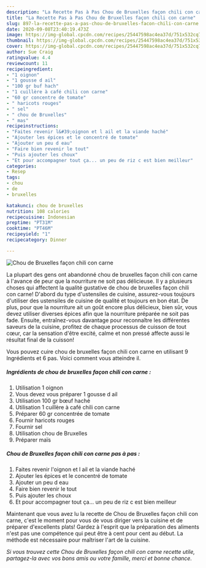 ```yaml
---
description: "La Recette Pas à Pas Chou de Bruxelles façon chili con carne"
title: "La Recette Pas à Pas Chou de Bruxelles façon chili con carne"
slug: 897-la-recette-pas-a-pas-chou-de-bruxelles-facon-chili-con-carne
date: 2020-09-08T23:40:19.473Z
image: https://img-global.cpcdn.com/recipes/25447598ac4ea37d/751x532cq70/chou-de-bruxelles-facon-chili-con-carne-photo-principale-de-la-recette.jpg
thumbnail: https://img-global.cpcdn.com/recipes/25447598ac4ea37d/751x532cq70/chou-de-bruxelles-facon-chili-con-carne-photo-principale-de-la-recette.jpg
cover: https://img-global.cpcdn.com/recipes/25447598ac4ea37d/751x532cq70/chou-de-bruxelles-facon-chili-con-carne-photo-principale-de-la-recette.jpg
author: Sue Craig
ratingvalue: 4.4
reviewcount: 11
recipeingredient:
- "1 oignon"
- "1 gousse d ail"
- "100 gr buf hach"
- "1 cuillère à café chili con carne"
- "60 gr concentre de tomate"
- " haricots rouges"
- " sel"
- " chou de Bruxelles"
- " mas"
recipeinstructions:
- "Faites revenir l&#39;oignon et l ail et la viande haché"
- "Ajouter les épices et le concentré de tomate"
- "Ajouter un peu d eau"
- "Faire bien revenir le tout"
- "Puis ajouter les choux"
- "Et pour accompagner tout ça... un peu de riz c est bien meilleur"
categories:
- Resep
tags:
- chou
- de
- bruxelles

katakunci: chou de bruxelles 
nutrition: 108 calories
recipecuisine: Indonesian
preptime: "PT31M"
cooktime: "PT46M"
recipeyield: "1"
recipecategory: Dinner

---
```



![Chou de Bruxelles façon chili con carne](https://img-global.cpcdn.com/recipes/25447598ac4ea37d/751x532cq70/chou-de-bruxelles-facon-chili-con-carne-photo-principale-de-la-recette.jpg)

La plupart des gens ont abandonné chou de bruxelles façon chili con carne à l'avance de peur que la nourriture ne soit pas délicieuse. Il y a plusieurs choses qui affectent la qualité gustative de chou de bruxelles façon chili con carne! D'abord du type d'ustensiles de cuisine, assurez-vous toujours d'utiliser des ustensiles de cuisine de qualité et toujours en bon état. De plus, pour que la nourriture ait un goût encore plus délicieux, bien sûr, vous devez utiliser diverses épices afin que la nourriture préparée ne soit pas fade. Ensuite, entraînez-vous davantage pour reconnaître les différentes saveurs de la cuisine, profitez de chaque processus de cuisson de tout cœur, car la sensation d'être excité, calme et non pressé affecte aussi le résultat final de la cuisson!

<!--inarticleads1-->

Vous pouvez cuire chou de bruxelles façon chili con carne en utilisant 9 Ingrédients et 6 pas. Voici comment vous atteindre il.

##### Ingrédients de chou de bruxelles façon chili con carne :

1. Utilisation 1 oignon
1. Vous devez vous préparer 1 gousse d ail
1. Utilisation 100 gr bœuf haché
1. Utilisation 1 cuillère à café chili con carne
1. Préparer 60 gr concentrée de tomate
1. Fournir  haricots rouges
1. Fournir  sel
1. Utilisation  chou de Bruxelles
1. Préparer  maïs




<!--inarticleads2-->

##### Chou de Bruxelles façon chili con carne pas à pas :

1. Faites revenir l&#39;oignon et l ail et la viande haché
1. Ajouter les épices et le concentré de tomate
1. Ajouter un peu d eau
1. Faire bien revenir le tout
1. Puis ajouter les choux
1. Et pour accompagner tout ça... un peu de riz c est bien meilleur




<!--inarticleads1-->

<p>
Maintenant que vous avez lu la recette de Chou de Bruxelles façon chili con carne, c'est le moment pour vous de vous diriger vers la cuisine et de préparer d'excellents plats! Gardez à l'esprit que la préparation des aliments n'est pas une compétence qui peut être à cent pour cent au début. La méthode est nécessaire pour maîtriser l'art de la cuisine.
</p>

<p>
<i>Si vous trouvez cette Chou de Bruxelles façon chili con carne recette utile, partagez-la avec vos bons amis ou votre famille, merci et bonne chance.</i>
</p>
